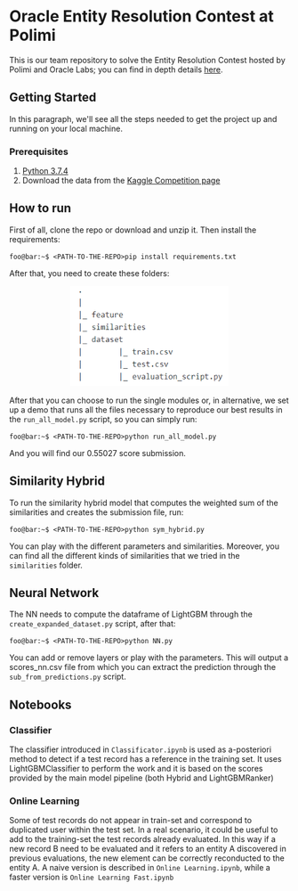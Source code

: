 # Oracle Entity Resolution Contest at Polimi
This is our team repository to solve the Entity Resolution Contest hosted by Polimi and Oracle Labs; you can find in depth details [here](https://www.kaggle.com/c/oracle-polimi-contest-2019/overview).

## Getting Started
In this paragraph, we'll see all the steps needed to get the project up and running on your local machine.
### Prerequisites
1. [Python 3.7.4](https://www.python.org/downloads/release/python-374/)
2. Download the data from the [Kaggle Competition page](https://www.kaggle.com/c/oracle-polimi-contest-2019/data)

## How to run
First of all, clone the repo or download and unzip it. Then install the requirements:
```console
foo@bar:~$ <PATH-TO-THE-REPO>pip install requirements.txt
```
After that, you need to create these folders:
<p align="center">
<img height=180px src="images/datadependencies.PNG"/>
</p>

After that you can choose to run the single modules or, in alternative, we set up a demo that runs all the files necessary to reproduce our best results in the `run_all_model.py` script, so you can simply run:
```console
foo@bar:~$ <PATH-TO-THE-REPO>python run_all_model.py
```
And you will find our 0.55027 score submission.

## Similarity Hybrid
To run the similarity hybrid model that computes the weighted sum of the similarities and creates the submission file, run:
```console
foo@bar:~$ <PATH-TO-THE-REPO>python sym_hybrid.py
```
You can play with the different parameters and similarities. Moreover, you can find all the different kinds of similarities that we tried in the `similarities` folder.

## Neural Network
The NN needs to compute the dataframe of LightGBM through the `create_expanded_dataset.py` script, after that:
```console
foo@bar:~$ <PATH-TO-THE-REPO>python NN.py
```
You can add or remove layers or play with the parameters. This will output a scores_nn.csv file from which you can extract the prediction through the `sub_from_predictions.py` script.


## Notebooks
### Classifier
The classifier introduced in `Classificator.ipynb` is used as a-posteriori method to detect if a test record has a reference in the training set. It uses LightGBMClassifier to perform the work and it is based on the scores provided by the main model pipeline (both Hybrid and LightGBMRanker)

### Online Learning
Some of test records do not appear in train-set and correspond to duplicated user within the test set. In a real scenario, it could be useful to add to the training-set the test records already evaluated. 
In this way if a new record B need to be evaluated and it refers to an entity A discovered in previous evaluations, the new element can be correctly reconducted to the entity A. A naive version is 
described in `Online Learning.ipynb`, while a faster version is `Online Learning Fast.ipynb`